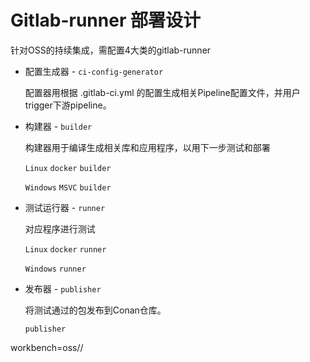 # Gitlab-runner 部署设计

针对OSS的持续集成，需配置4大类的gitlab-runner

* 配置生成器 - `ci-config-generator`

  配置器用根据 .gitlab-ci.yml 的配置生成相关Pipeline配置文件，并用户trigger下游pipeline。

* 构建器 - `builder`

  构建器用于编译生成相关库和应用程序，以用下一步测试和部署

  `Linux` `docker` `builder`

  `Windows` `MSVC` `builder`

* 测试运行器 - `runner`

  对应程序进行测试

  `Linux` `docker` `runner`

  `Windows` `runner`

  

* 发布器 - `publisher`

  将测试通过的包发布到Conan仓库。

  `publisher`



workbench=oss/<bundle>/<ver>

